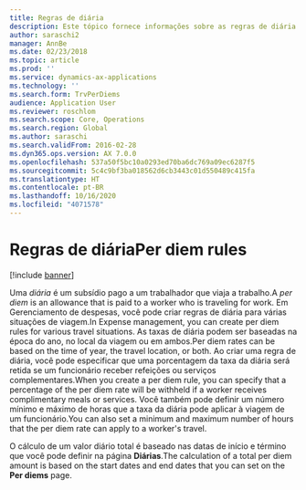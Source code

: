 ```yaml
---
title: Regras de diária
description: Este tópico fornece informações sobre as regras de diária.
author: saraschi2
manager: AnnBe
ms.date: 02/23/2018
ms.topic: article
ms.prod: ''
ms.service: dynamics-ax-applications
ms.technology: ''
ms.search.form: TrvPerDiems
audience: Application User
ms.reviewer: roschlom
ms.search.scope: Core, Operations
ms.search.region: Global
ms.author: saraschi
ms.search.validFrom: 2016-02-28
ms.dyn365.ops.version: AX 7.0.0
ms.openlocfilehash: 537a50f5bc10a0293ed70ba6dc769a09ec6287f5
ms.sourcegitcommit: 5c4c9bf3ba018562d6cb3443c01d550489c415fa
ms.translationtype: HT
ms.contentlocale: pt-BR
ms.lasthandoff: 10/16/2020
ms.locfileid: "4071578"
---
```

# <a name="per-diem-rules"></a><span data-ttu-id="d5104-103">Regras de diária</span><span class="sxs-lookup"><span data-stu-id="d5104-103">Per diem rules</span></span>

[!include [banner](../includes/banner.md)]

<span data-ttu-id="d5104-104">Uma *diária* é um subsídio pago a um trabalhador que viaja a trabalho.</span><span class="sxs-lookup"><span data-stu-id="d5104-104">A *per diem* is an allowance that is paid to a worker who is traveling for work.</span></span> <span data-ttu-id="d5104-105">Em Gerenciamento de despesas, você pode criar regras de diária para várias situações de viagem.</span><span class="sxs-lookup"><span data-stu-id="d5104-105">In Expense management, you can create per diem rules for various travel situations.</span></span> <span data-ttu-id="d5104-106">As taxas de diária podem ser baseadas na época do ano, no local da viagem ou em ambos.</span><span class="sxs-lookup"><span data-stu-id="d5104-106">Per diem rates can be based on the time of year, the travel location, or both.</span></span> <span data-ttu-id="d5104-107">Ao criar uma regra de diária, você pode especificar que uma porcentagem da taxa da diária será retida se um funcionário receber refeições ou serviços complementares.</span><span class="sxs-lookup"><span data-stu-id="d5104-107">When you create a per diem rule, you can specify that a percentage of the per diem rate will be withheld if a worker receives complimentary meals or services.</span></span> <span data-ttu-id="d5104-108">Você também pode definir um número mínimo e máximo de horas que a taxa da diária pode aplicar à viagem de um funcionário.</span><span class="sxs-lookup"><span data-stu-id="d5104-108">You can also set a minimum and maximum number of hours that the per diem rate can apply to a worker's travel.</span></span>

<span data-ttu-id="d5104-109">O cálculo de um valor diário total é baseado nas datas de início e término que você pode definir na página **Diárias**.</span><span class="sxs-lookup"><span data-stu-id="d5104-109">The calculation of a total per diem amount is based on the start dates and end dates that you can set on the **Per diems** page.</span></span>
